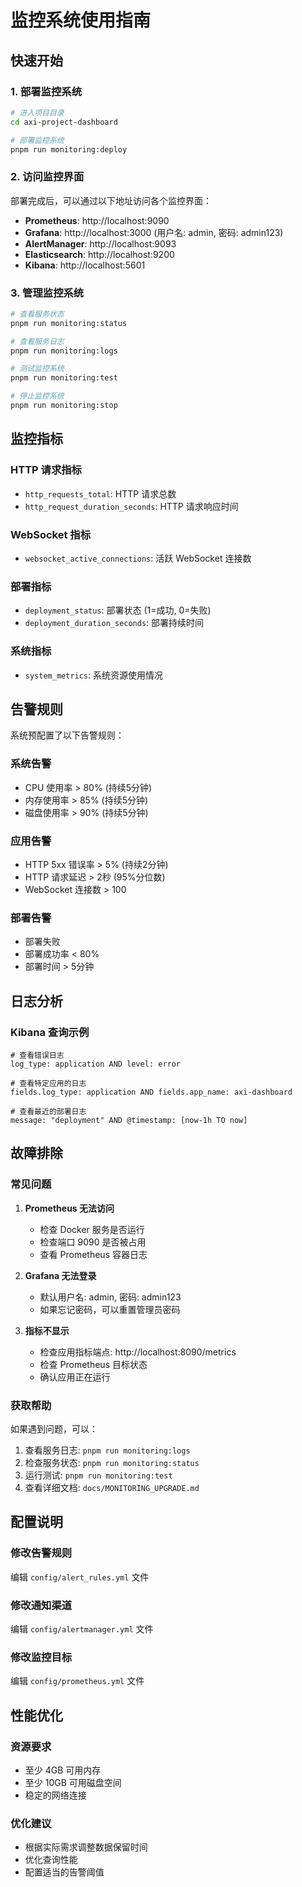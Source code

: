 # 监控系统使用指南

## 快速开始

### 1. 部署监控系统

```bash
# 进入项目目录
cd axi-project-dashboard

# 部署监控系统
pnpm run monitoring:deploy
```

### 2. 访问监控界面

部署完成后，可以通过以下地址访问各个监控界面：

- **Prometheus**: http://localhost:9090
- **Grafana**: http://localhost:3000 (用户名: admin, 密码: admin123)
- **AlertManager**: http://localhost:9093
- **Elasticsearch**: http://localhost:9200
- **Kibana**: http://localhost:5601

### 3. 管理监控系统

```bash
# 查看服务状态
pnpm run monitoring:status

# 查看服务日志
pnpm run monitoring:logs

# 测试监控系统
pnpm run monitoring:test

# 停止监控系统
pnpm run monitoring:stop
```

## 监控指标

### HTTP 请求指标
- `http_requests_total`: HTTP 请求总数
- `http_request_duration_seconds`: HTTP 请求响应时间

### WebSocket 指标
- `websocket_active_connections`: 活跃 WebSocket 连接数

### 部署指标
- `deployment_status`: 部署状态 (1=成功, 0=失败)
- `deployment_duration_seconds`: 部署持续时间

### 系统指标
- `system_metrics`: 系统资源使用情况

## 告警规则

系统预配置了以下告警规则：

### 系统告警
- CPU 使用率 > 80% (持续5分钟)
- 内存使用率 > 85% (持续5分钟)
- 磁盘使用率 > 90% (持续5分钟)

### 应用告警
- HTTP 5xx 错误率 > 5% (持续2分钟)
- HTTP 请求延迟 > 2秒 (95%分位数)
- WebSocket 连接数 > 100

### 部署告警
- 部署失败
- 部署成功率 < 80%
- 部署时间 > 5分钟

## 日志分析

### Kibana 查询示例

```kql
# 查看错误日志
log_type: application AND level: error

# 查看特定应用的日志
fields.log_type: application AND fields.app_name: axi-dashboard

# 查看最近的部署日志
message: "deployment" AND @timestamp: [now-1h TO now]
```

## 故障排除

### 常见问题

1. **Prometheus 无法访问**
   - 检查 Docker 服务是否运行
   - 检查端口 9090 是否被占用
   - 查看 Prometheus 容器日志

2. **Grafana 无法登录**
   - 默认用户名: admin, 密码: admin123
   - 如果忘记密码，可以重置管理员密码

3. **指标不显示**
   - 检查应用指标端点: http://localhost:8090/metrics
   - 检查 Prometheus 目标状态
   - 确认应用正在运行

### 获取帮助

如果遇到问题，可以：

1. 查看服务日志: `pnpm run monitoring:logs`
2. 检查服务状态: `pnpm run monitoring:status`
3. 运行测试: `pnpm run monitoring:test`
4. 查看详细文档: `docs/MONITORING_UPGRADE.md`

## 配置说明

### 修改告警规则
编辑 `config/alert_rules.yml` 文件

### 修改通知渠道
编辑 `config/alertmanager.yml` 文件

### 修改监控目标
编辑 `config/prometheus.yml` 文件

## 性能优化

### 资源要求
- 至少 4GB 可用内存
- 至少 10GB 可用磁盘空间
- 稳定的网络连接

### 优化建议
- 根据实际需求调整数据保留时间
- 优化查询性能
- 配置适当的告警阈值
